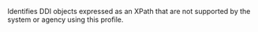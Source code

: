 Identifies DDI objects expressed as an XPath that are not supported by the system or agency using this profile.